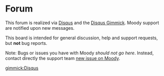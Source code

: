 Forum
=====

This forum is realized via [Disqus](http://disqus.com) and the [Disqus Gimmick](gimmicks.md). Moody support are notified upon new messages.

This board is intended for general discussion, help and support requests, but **not** bug reports.

Note: Bugs or issues you have with Moody *should not go here*. Instead, contact directly the support team [new issue on Moody](<mailto:moodymobileapp@gmail.com>).


[gimmick:Disqus](moodyapp)
